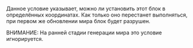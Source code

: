 Данное условие указывает, можно ли установить этот блок в определённых координатах. Как только оно перестанет
выполняться, при первом же обновлении мира блок будет разрушен.

ВНИМАНИЕ: На ранней стадии генерации мира это условие игнорируется.
